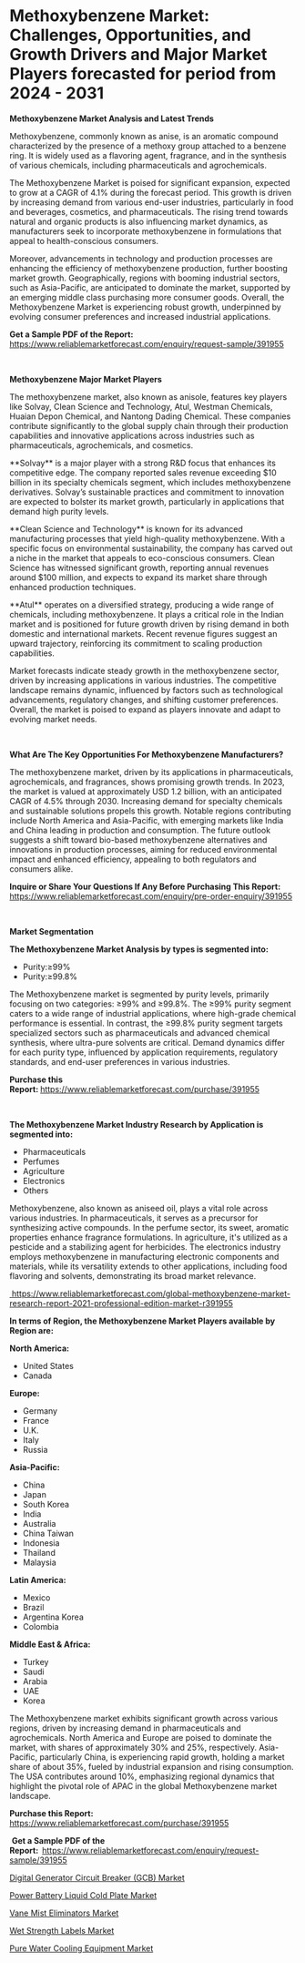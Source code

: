 <p><h1>Methoxybenzene Market: Challenges, Opportunities, and Growth Drivers and Major Market Players forecasted for period from 2024 - 2031</h1></p><p><strong>Methoxybenzene Market Analysis and Latest Trends</strong></p>
<p><p>Methoxybenzene, commonly known as anise, is an aromatic compound characterized by the presence of a methoxy group attached to a benzene ring. It is widely used as a flavoring agent, fragrance, and in the synthesis of various chemicals, including pharmaceuticals and agrochemicals.</p><p>The Methoxybenzene Market is poised for significant expansion, expected to grow at a CAGR of 4.1% during the forecast period. This growth is driven by increasing demand from various end-user industries, particularly in food and beverages, cosmetics, and pharmaceuticals. The rising trend towards natural and organic products is also influencing market dynamics, as manufacturers seek to incorporate methoxybenzene in formulations that appeal to health-conscious consumers.</p><p>Moreover, advancements in technology and production processes are enhancing the efficiency of methoxybenzene production, further boosting market growth. Geographically, regions with booming industrial sectors, such as Asia-Pacific, are anticipated to dominate the market, supported by an emerging middle class purchasing more consumer goods. Overall, the Methoxybenzene Market is experiencing robust growth, underpinned by evolving consumer preferences and increased industrial applications.</p></p>
<p><strong>Get a Sample PDF of the Report:&nbsp;</strong> <a href="https://www.reliablemarketforecast.com/enquiry/request-sample/391955?utm_campaign=1755&utm_medium=2&utm_source=Github&utm_content=ia&utm_term=26102024&utm_id=methoxybenzene">https://www.reliablemarketforecast.com/enquiry/request-sample/391955</a></p>
<p>&nbsp;</p>
<p><strong>Methoxybenzene Major Market Players</strong></p>
<p><p>The methoxybenzene market, also known as anisole, features key players like Solvay, Clean Science and Technology, Atul, Westman Chemicals, Huaian Depon Chemical, and Nantong Dading Chemical. These companies contribute significantly to the global supply chain through their production capabilities and innovative applications across industries such as pharmaceuticals, agrochemicals, and cosmetics.</p><p>**Solvay** is a major player with a strong R&D focus that enhances its competitive edge. The company reported sales revenue exceeding $10 billion in its specialty chemicals segment, which includes methoxybenzene derivatives. Solvay’s sustainable practices and commitment to innovation are expected to bolster its market growth, particularly in applications that demand high purity levels.</p><p>**Clean Science and Technology** is known for its advanced manufacturing processes that yield high-quality methoxybenzene. With a specific focus on environmental sustainability, the company has carved out a niche in the market that appeals to eco-conscious consumers. Clean Science has witnessed significant growth, reporting annual revenues around $100 million, and expects to expand its market share through enhanced production techniques.</p><p>**Atul** operates on a diversified strategy, producing a wide range of chemicals, including methoxybenzene. It plays a critical role in the Indian market and is positioned for future growth driven by rising demand in both domestic and international markets. Recent revenue figures suggest an upward trajectory, reinforcing its commitment to scaling production capabilities.</p><p>Market forecasts indicate steady growth in the methoxybenzene sector, driven by increasing applications in various industries. The competitive landscape remains dynamic, influenced by factors such as technological advancements, regulatory changes, and shifting customer preferences. Overall, the market is poised to expand as players innovate and adapt to evolving market needs.</p></p>
<p>&nbsp;</p>
<p><strong>What Are The Key Opportunities For Methoxybenzene Manufacturers?</strong></p>
<p><p>The methoxybenzene market, driven by its applications in pharmaceuticals, agrochemicals, and fragrances, shows promising growth trends. In 2023, the market is valued at approximately USD 1.2 billion, with an anticipated CAGR of 4.5% through 2030. Increasing demand for specialty chemicals and sustainable solutions propels this growth. Notable regions contributing include North America and Asia-Pacific, with emerging markets like India and China leading in production and consumption. The future outlook suggests a shift toward bio-based methoxybenzene alternatives and innovations in production processes, aiming for reduced environmental impact and enhanced efficiency, appealing to both regulators and consumers alike.</p></p>
<p><strong>Inquire or Share Your Questions If Any Before Purchasing This Report:</strong> <a href="https://www.reliablemarketforecast.com/enquiry/pre-order-enquiry/391955?utm_campaign=1755&utm_medium=2&utm_source=Github&utm_content=ia&utm_term=26102024&utm_id=methoxybenzene">https://www.reliablemarketforecast.com/enquiry/pre-order-enquiry/391955</a></p>
<p>&nbsp;</p>
<p><strong>Market Segmentation</strong></p>
<p><strong>The Methoxybenzene Market Analysis by types is segmented into:</strong></p>
<p><ul><li>Purity:≥99%</li><li>Purity:≥99.8%</li></ul></p>
<p><p>The Methoxybenzene market is segmented by purity levels, primarily focusing on two categories: ≥99% and ≥99.8%. The ≥99% purity segment caters to a wide range of industrial applications, where high-grade chemical performance is essential. In contrast, the ≥99.8% purity segment targets specialized sectors such as pharmaceuticals and advanced chemical synthesis, where ultra-pure solvents are critical. Demand dynamics differ for each purity type, influenced by application requirements, regulatory standards, and end-user preferences in various industries.</p></p>
<p><strong>Purchase this Report:&nbsp;</strong><a href="https://www.reliablemarketforecast.com/purchase/391955?utm_campaign=1755&utm_medium=2&utm_source=Github&utm_content=ia&utm_term=26102024&utm_id=methoxybenzene">https://www.reliablemarketforecast.com/purchase/391955</a></p>
<p>&nbsp;</p>
<p><strong>The Methoxybenzene Market Industry Research by Application is segmented into:</strong></p>
<p><ul><li>Pharmaceuticals</li><li>Perfumes</li><li>Agriculture</li><li>Electronics</li><li>Others</li></ul></p>
<p><p>Methoxybenzene, also known as aniseed oil, plays a vital role across various industries. In pharmaceuticals, it serves as a precursor for synthesizing active compounds. In the perfume sector, its sweet, aromatic properties enhance fragrance formulations. In agriculture, it's utilized as a pesticide and a stabilizing agent for herbicides. The electronics industry employs methoxybenzene in manufacturing electronic components and materials, while its versatility extends to other applications, including food flavoring and solvents, demonstrating its broad market relevance.</p></p>
<p><a href="https://www.reliablemarketforecast.com/global-methoxybenzene-market-research-report-2021-professional-edition-market-r391955?utm_campaign=1755&utm_medium=2&utm_source=Github&utm_content=ia&utm_term=26102024&utm_id=methoxybenzene">&nbsp;https://www.reliablemarketforecast.com/global-methoxybenzene-market-research-report-2021-professional-edition-market-r391955</a></p>
<p><strong>In terms of Region, the Methoxybenzene Market Players available by Region are:</strong></p>
<p>
    <p> <strong> North America: </strong>
        <ul>
            <li>United States</li>
            <li>Canada</li>
        </ul>
        </p> 
    <p> <strong> Europe: </strong>
        <ul>
            <li>Germany</li>
            <li>France</li>
            <li>U.K.</li>
            <li>Italy</li>
            <li>Russia</li>
        </ul>
        </p> 
    <p> <strong> Asia-Pacific: </strong>
        <ul>
            <li>China</li>
            <li>Japan</li>
            <li>South Korea</li>
            <li>India</li>
            <li>Australia</li>
            <li>China Taiwan</li>
            <li>Indonesia</li>
            <li>Thailand</li>
            <li>Malaysia</li>
        </ul>
        </p> 
    <p> <strong> Latin America: </strong>
        <ul>
            <li>Mexico</li>
            <li>Brazil</li>
            <li>Argentina Korea</li>
            <li>Colombia</li>
        </ul>
        </p> 
    <p> <strong> Middle East & Africa: </strong>
        <ul>
            <li>Turkey</li>
            <li>Saudi</li>
            <li>Arabia</li>
            <li>UAE</li>
            <li>Korea</li>
        </ul>
    </p>
    </p>
<p><p>The Methoxybenzene market exhibits significant growth across various regions, driven by increasing demand in pharmaceuticals and agrochemicals. North America and Europe are poised to dominate the market, with shares of approximately 30% and 25%, respectively. Asia-Pacific, particularly China, is experiencing rapid growth, holding a market share of about 35%, fueled by industrial expansion and rising consumption. The USA contributes around 10%, emphasizing regional dynamics that highlight the pivotal role of APAC in the global Methoxybenzene market landscape.</p></p>
<p><strong>Purchase this Report: </strong><a href="https://www.reliablemarketforecast.com/purchase/391955?utm_campaign=1755&utm_medium=2&utm_source=Github&utm_content=ia&utm_term=26102024&utm_id=methoxybenzene">https://www.reliablemarketforecast.com/purchase/391955</a></p>
<p>&nbsp;<strong>Get a Sample PDF of the Report:&nbsp;&nbsp;</strong><a href="https://www.reliablemarketforecast.com/enquiry/request-sample/391955?utm_campaign=1755&utm_medium=2&utm_source=Github&utm_content=ia&utm_term=26102024&utm_id=methoxybenzene">https://www.reliablemarketforecast.com/enquiry/request-sample/391955</a></p>
<p><strong></strong></p>
<p><p><a href="https://www.linkedin.com/pulse/evolution-digital-generator-circuit-breaker-gcb-market-key-shifts-jv5wc?utm_campaign=1755&utm_medium=2&utm_source=Github&utm_content=ia&utm_term=26102024&utm_id=methoxybenzene">Digital Generator Circuit Breaker (GCB) Market</a></p><p><a href="https://www.linkedin.com/pulse/power-battery-liquid-cold-plate-market-trends-detailed-study-zfhcc?utm_campaign=1755&utm_medium=2&utm_source=Github&utm_content=ia&utm_term=26102024&utm_id=methoxybenzene">Power Battery Liquid Cold Plate Market</a></p><p><a href="https://www.linkedin.com/pulse/vane-mist-eliminators-market-industry-trends-forecast-period-juo0c?utm_campaign=1755&utm_medium=2&utm_source=Github&utm_content=ia&utm_term=26102024&utm_id=methoxybenzene">Vane Mist Eliminators Market</a></p><p><a href="https://github.com/JudyWalsh475/Market-Research-Report-List-1/blob/main/wet-strength-labels-market.md?utm_campaign=1755&utm_medium=2&utm_source=Github&utm_content=ia&utm_term=26102024&utm_id=methoxybenzene">Wet Strength Labels Market</a></p><p><a href="https://www.linkedin.com/pulse/exploring-pure-water-cooling-equipment-market-dynamics-revenue-at6vc?utm_campaign=1755&utm_medium=2&utm_source=Github&utm_content=ia&utm_term=26102024&utm_id=methoxybenzene">Pure Water Cooling Equipment Market</a></p></p>